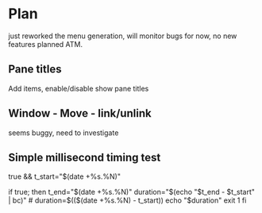 # Plan

just reworked the menu generation, will monitor bugs for now, no new
features planned ATM.

## Pane titles

Add items, enable/disable show pane titles

## Window - Move - link/unlink

seems buggy, need to investigate

## Simple millisecond timing test

true && t_start="$(date +%s.%N)"

if true; then
    t_end="$(date +%s.%N)"
    duration="$(echo "$t_end - $t_start" | bc)"
    # duration=$(($(date +%s.%N) - t_start))
    echo "$duration"
    exit 1
fi
